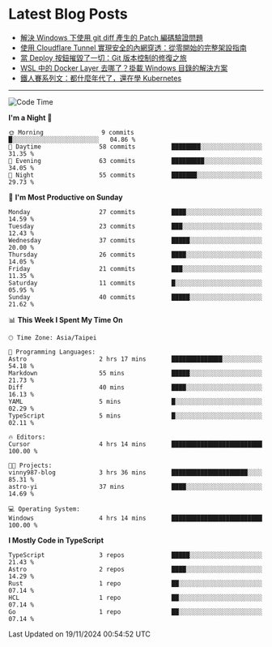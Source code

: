 # Latest Blog Posts
<!-- BLOG-POST-LIST:START -->
- [解決 Windows 下使用 git diff 產生的 Patch 編碼驗證問題](https://www.vinny987.xyz/blog/2024/fixing-git-patch-encoding-validation-issues-when-using-git-diff-on-windows/)
- [使用 Cloudflare Tunnel 實現安全的內網穿透：從零開始的完整架設指南](https://www.vinny987.xyz/blog/2024/secure-local-server-exposure-with-cloudflare-tunnel-a-complete-setup-guide-from-scratch/)
- [當 Deploy 按鈕摧毀了一切：Git 版本控制的修復之旅](https://www.vinny987.xyz/blog/2024/when-deploy-button-breaks-everything-a-git-recovery-journey/)
- [WSL 中的 Docker Layer 去哪了？掛載 Windows 目錄的解決方案](https://www.vinny987.xyz/blog/2024/where-are-docker-layers-in-wsl-a-simple-mount-solution/)
- [鐵人賽系列文：都什麼年代了，還在學 Kubernetes](https://www.vinny987.xyz/blog/2024/ithome-ironman-2024-thoughts/)
<!-- BLOG-POST-LIST:END -->

---

<!--START_SECTION:waka-->
![Code Time](http://img.shields.io/badge/Code%20Time-440%20hrs%207%20mins-blue)

**I'm a Night 🦉** 

```text
🌞 Morning                9 commits           █░░░░░░░░░░░░░░░░░░░░░░░░   04.86 % 
🌆 Daytime                58 commits          ████████░░░░░░░░░░░░░░░░░   31.35 % 
🌃 Evening                63 commits          █████████░░░░░░░░░░░░░░░░   34.05 % 
🌙 Night                  55 commits          ███████░░░░░░░░░░░░░░░░░░   29.73 % 
```
📅 **I'm Most Productive on Sunday** 

```text
Monday                   27 commits          ████░░░░░░░░░░░░░░░░░░░░░   14.59 % 
Tuesday                  23 commits          ███░░░░░░░░░░░░░░░░░░░░░░   12.43 % 
Wednesday                37 commits          █████░░░░░░░░░░░░░░░░░░░░   20.00 % 
Thursday                 26 commits          ████░░░░░░░░░░░░░░░░░░░░░   14.05 % 
Friday                   21 commits          ███░░░░░░░░░░░░░░░░░░░░░░   11.35 % 
Saturday                 11 commits          █░░░░░░░░░░░░░░░░░░░░░░░░   05.95 % 
Sunday                   40 commits          █████░░░░░░░░░░░░░░░░░░░░   21.62 % 
```


📊 **This Week I Spent My Time On** 

```text
🕑︎ Time Zone: Asia/Taipei

💬 Programming Languages: 
Astro                    2 hrs 17 mins       ██████████████░░░░░░░░░░░   54.18 % 
Markdown                 55 mins             █████░░░░░░░░░░░░░░░░░░░░   21.73 % 
Diff                     40 mins             ████░░░░░░░░░░░░░░░░░░░░░   16.13 % 
YAML                     5 mins              █░░░░░░░░░░░░░░░░░░░░░░░░   02.29 % 
TypeScript               5 mins              █░░░░░░░░░░░░░░░░░░░░░░░░   02.11 % 

🔥 Editors: 
Cursor                   4 hrs 14 mins       █████████████████████████   100.00 % 

🐱‍💻 Projects: 
vinny987-blog            3 hrs 36 mins       █████████████████████░░░░   85.31 % 
astro-yi                 37 mins             ████░░░░░░░░░░░░░░░░░░░░░   14.69 % 

💻 Operating System: 
Windows                  4 hrs 14 mins       █████████████████████████   100.00 % 
```

**I Mostly Code in TypeScript** 

```text
TypeScript               3 repos             █████░░░░░░░░░░░░░░░░░░░░   21.43 % 
Astro                    2 repos             ████░░░░░░░░░░░░░░░░░░░░░   14.29 % 
Rust                     1 repo              ██░░░░░░░░░░░░░░░░░░░░░░░   07.14 % 
HCL                      1 repo              ██░░░░░░░░░░░░░░░░░░░░░░░   07.14 % 
Go                       1 repo              ██░░░░░░░░░░░░░░░░░░░░░░░   07.14 % 
```




 Last Updated on 19/11/2024 00:54:52 UTC
<!--END_SECTION:waka-->

<!--
**vincent97277/vincent97277** is a ✨ _special_ ✨ repository because its `README.md` (this file) appears on your GitHub profile.

Here are some ideas to get you started:

- 🔭 I’m currently working on ...
- 🌱 I’m currently learning ...
- 👯 I’m looking to collaborate on ...
- 🤔 I’m looking for help with ...
- 💬 Ask me about ...
- 📫 How to reach me: ...
- 😄 Pronouns: ...
- ⚡ Fun fact: ...
-->
